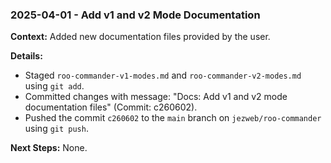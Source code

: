 ### 2025-04-01 - Add v1 and v2 Mode Documentation

**Context:** Added new documentation files provided by the user.

**Details:**
- Staged `roo-commander-v1-modes.md` and `roo-commander-v2-modes.md` using `git add`.
- Committed changes with message: "Docs: Add v1 and v2 mode documentation files" (Commit: c260602).
- Pushed the commit `c260602` to the `main` branch on `jezweb/roo-commander` using `git push`.

**Next Steps:** None.